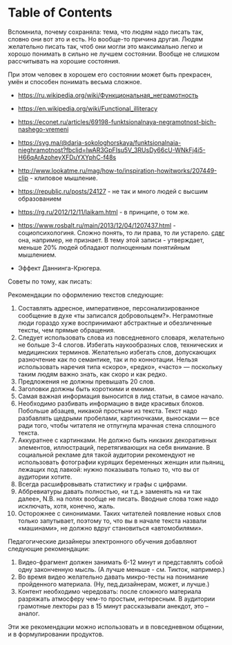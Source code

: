 
# Table of Contents



<div class="preview" id="org675dbb2">
<p>
Вспомнила, почему сохраняла: тема, что людям надо писать так, словно они вот это и есть. Но вообще-то причина другая. Людям желательно писать так, чтоб они могли это максимально легко и хорошо понимать в сильно не лучшем состоянии. Вообще не слишком рассчитывать на хорошие состояния.
</p>

</div>

При этом человек в хорошем его состоянии может быть прекрасен, умён и способен понимать весьма сложное.

-   <https://ru.wikipedia.org/wiki/Функциональная_неграмотность>
-   <https://en.wikipedia.org/wiki/Functional_illiteracy>
-   <https://econet.ru/articles/69198-funktsionalnaya-negramotnost-bich-nashego-vremeni>

-   <https://syg.ma/@daria-sokologhorskaya/funktsionalnaia-nieghramotnost?fbclid=IwAR3GpFIsu5V_3RUsDy66cU-WNkFj4i5-H66qArAzoheyXFDuYXYphC-f48s>
-   <http://www.lookatme.ru/mag/how-to/inspiration-howitworks/207449-clip> - клиповое мышление.
-   <https://republic.ru/posts/24127> - не так и много людей с высшим образованием
-   <https://rg.ru/2012/12/11/laikam.html> - в принципе, о том же.
-   <https://www.rosbalt.ru/main/2013/12/04/1207437.html> - социопсихологиня. Сложно понять, то ли права, то ли устарело. [сдвг](../selfrelations/20210321235900-сдвг.publ.md) она, например, не признает. В тему этой записи - утверждает, меньше 20% людей обладают полноценным понятийным мышлением.
-   Эффект Даннинга-Крюгера.

Советы по тому, как писать:

Рекомендации по оформлению текстов следующие:

1.  Составлять адресное, императивное, персонализированное сообщение в духе «ты записался добровольцем?». Неграмотные люди гораздо хуже воспринимают абстрактные и обезличенные тексты, чем прямые обращения.
2.  Следует использовать слова из повседневного словаря, желательно не больше 3-4 слогов. Избегать наукообразных слов, технических и медицинских терминов. Желательно избегать слов, допускающих разночтение как по семантике, так и по коннотации. Нельзя использовать наречия типа «скоро», «редко», «часто» — поскольку таким людям важно знать, как скоро и как редко.
3.  Предложения не должны превышать 20 слов.
4.  Заголовки должны быть короткими и емкими.
5.  Самая важная информация выносится в лид статьи, в самое начало.
6.  Необходимо разбивать информацию в виде красивых блоков. Побольше абзацев, никакой простыни из текста. Текст надо разбавлять щедрыми пробелами, картиночками, выносками — все ради того, чтобы читателя не отпугнула мрачная стена сплошного текста.
7.  Аккуратнее с картинками. Не должно быть никаких декоративных элементов, иллюстраций, перетягивающих на себя внимание. В социальной рекламе для такой аудитории рекомендуют не использовать фотографии курящих беременных женщин или пьяниц, лежащих под лавкой: нужно показывать только то, что вы от аудитории хотите.
8.  Всегда расшифровывать статистику и графы с цифрами.
9.  Аббревиатуры давать полностью, «и т.д.» заменять на «и так далее», N.B. на полях вообще не писать. Вводные слова тоже надо исключать, хотя, конечно, жаль.
10. Осторожнее с синонимами. Таких читателей появление новых слов только запутывает, поэтому то, что вы в начале текста назвали «машинами», не должно вдруг становиться «автомобилями».

Педагогические дизайнеры электронного обучения добавляют следующие рекомендации:

1.  Видео-фрагмент должен занимать 6-12 минут и представлять собой одну законченную мысль. (А лучше меньше - см. Тикток, например.)
2.  Во время видео желательно давать микро-тесты на понимание пройденного материала. (Ну, пед.дизайнерам, может, и лучше.)
3.  Контент необходимо чередовать: после сложного материала разряжать атмосферу чем-то простым, интересным. В аудитории грамотные лекторы раз в 15 минут рассказывали анекдот, это – аналог.

Эти же рекомендации можно использовать и в повседневном общении, и в формулировании продуктов.


